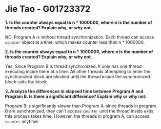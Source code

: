 # Jie Tao - G01723372
**1. Is the counter always equal to n * 1000000, where n is the number of threads created?  Explain why, or why not.**

NO. Program A is without thread synchronization. Each thread can access `counter` object at a time, which makes counter less than n * 1000000. 

**2. Is the counter always equal to n * 1000000, where n is the number of threads created?  Explain why, or why not.**

Yes. Since Program B is thread synchronized. It only has one thread executing inside them at a time. All other threads attempting to enter the synchronized block are blocked until the thread inside the synchronized block exits the block.

**3. Analyze the differences in elapsed time between Program A and Program B.  Is there a significant difference?  Explain why or why not.**

Program B is significantly slower than Program A, since threads in program B are synchronized, they can’t access `counter` until the thread inside exits, this process takes time. However, the threads in program A, can access `counter` anytime.  
